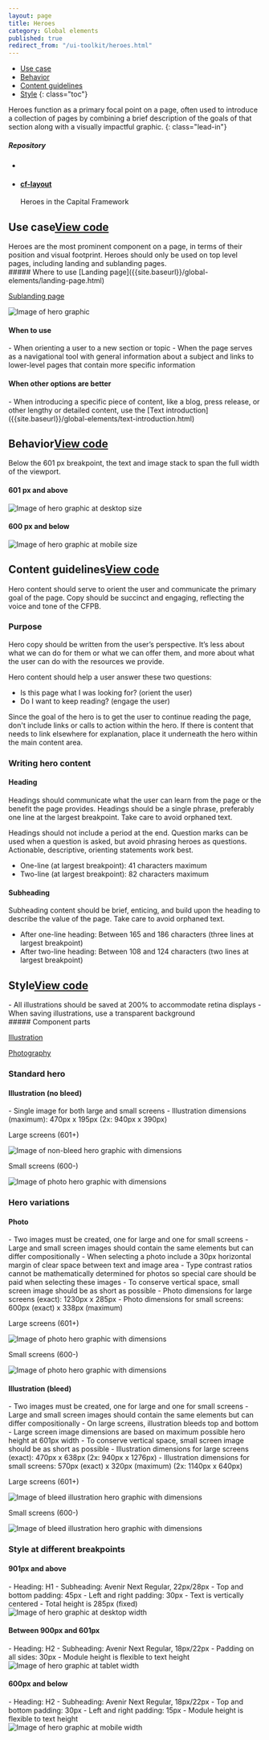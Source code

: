 ```yaml
---
layout: page
title: Heroes
category: Global elements
published: true
redirect_from: "/ui-toolkit/heroes.html"
---
```


- [Use case](#use-case)
- [Behavior](#behavior)
- [Content guidelines](#content-guidelines)
- [Style](#style)
 {: class="toc"}

<div class="content-50 content-first">
Heroes function as a primary focal point on a page, often used to introduce a collection of pages by combining a brief description of the goals of that section along with a visually impactful graphic. 
{: class="lead-in"}

</div>

<div class="content-50 content-last">
  <h5 class="repo-list-header">Repository</h5>
  <ul class="repo-list">
    <li>
      <span class="cf-icon cf-icon-github"></span>
    </li>
    <li>
      <a href="https://github.com/cfpb/cf-layout"><h4>cf-layout</h4></a>
      <p>Heroes in the Capital Framework</p>
    </li>
  </ul>
</div> 


<h2 id="use-case">Use case<span class="cf-code-link"><a href="https://github.com/cfpb/capital-framework/blob/master/src/cf-layout/src/cf-layout.less#L618-L620">View code <span class="cf-icon cf-icon-external-link"></span></a></span></h2>

<div class="content-67 content-first">
Heroes are the most prominent component on a page, in terms of their position and visual footprint. Heroes should only be used on top level pages, including landing and sublanding pages.
</div>

<div class="content-33 content-last">
##### Where to use
[Landing page]({{site.baseurl}}/global-elements/landing-page.html)

[Sublanding page]({{site.baseurl}}/global-elements/sublanding-page.html)
</div>

<img alt="Image of hero graphic" src="../static/img/hero/hero_use_case.png"/>

<h4>When to use</h4>
- When orienting a user to a new section or topic
- When the page serves as a navigational tool with general information about a subject and links to lower-level pages that contain more specific information

<h4>When other options are better</h4>
- When introducing a specific piece of content, like a blog, press release, or other lengthy or detailed content, use the [Text introduction]({{site.baseurl}}/global-elements/text-introduction.html)

<h2 id="behavior">Behavior<span class="cf-code-link"><a href="https://github.com/cfpb/capital-framework/blob/master/src/cf-layout/src/cf-layout.less#L618-L620">View code <span class="cf-icon cf-icon-external-link"></span></a></span></h2>

Below the 601 px breakpoint, the text and image stack to span the full width of the viewport.

<div class="content-75 content-first"> 
<h4>601 px and above</h4> 
<img alt="Image of hero graphic at desktop size" src="../static/img/hero/hero_behavior_desktop.png"/>
</div>

<div class="content-25 content-last"> 
<h4>600 px and below</h4>
<img alt="Image of hero graphic at mobile size" src="../static/img/hero/hero_behavior_mobile.png"/>
</div>

<h2 id="content-guidelines">Content guidelines<span class="cf-code-link"><a href="https://github.com/cfpb/capital-framework/blob/master/src/cf-layout/src/cf-layout.less#L618-L620">View code <span class="cf-icon cf-icon-external-link"></span></a></span></h2>
Hero content should serve to orient the user and communicate the primary goal of the page. Copy should be succinct and engaging, reflecting the voice and tone of the CFPB.

<h3>Purpose</h3>
Hero copy should be written from the user’s perspective. It’s less about what we can do for them or what we can offer them, and more about what the user can do with the resources we provide.

Hero content should help a user answer these two questions:

- Is this page what I was looking for? (orient the user)
- Do I want to keep reading? (engage the user)

Since the goal of the hero is to get the user to continue reading the page, don't include links or calls to action within the hero. If there is content that needs to link elsewhere for explanation, place it underneath the hero within the main content area.  

<h3>Writing hero content</h3>

<h4>Heading</h4> 
Headings should communicate what the user can learn from the page or the benefit the page provides. Headings should be a single phrase, preferably one line at the largest breakpoint. Take care to avoid orphaned text.

Headings should not include a period at the end. Question marks can be used when a question is asked, but avoid phrasing heroes as questions. Actionable, descriptive, orienting statements work best.

- One-line (at largest breakpoint): 41 characters maximum 
- Two-line (at largest breakpoint): 82 characters maximum 


<h4>Subheading</h4>
Subheading content should be brief, enticing, and build upon the heading to describe the value of the page. Take care to avoid orphaned text.

- After one-line heading: Between 165 and 186 characters (three lines at largest breakpoint)
- After two-line heading: Between 108 and 124 characters (two lines at largest breakpoint)

<h2 id="style">Style<span class="cf-code-link"><a href="https://github.com/cfpb/capital-framework/blob/master/src/cf-layout/src/cf-layout.less#L618-L620">View code <span class="cf-icon cf-icon-external-link"></span></a></span></h2>
<div class="content-67 content-first">
- All illustrations should be saved at 200% to accommodate retina displays
- When saving illustrations, use a transparent background
</div>

<div class="content-33 content-last">
##### Component parts

[Illustration]({{site.baseurl}}/brand-guidelines/illustration.html)

[Photography]({{site.baseurl}}/brand-guidelines/photography.html)
</div>

<h3>Standard hero</h3>

<h4>Illustration (no bleed)</h4>
- Single image for both large and small screens
- Illustration dimensions (maximum): 470px x 195px (2x: 940px x 390px)

<div class="content-50 content-last"> 
  <p>Large screens (601+)</p>
  <img alt="Image of non-bleed hero graphic with dimensions" src="../static/img/hero/hero_style_non_bleed_large.png"/> 
</div>

<div class="content-50 content-last">
 <p>Small screens (600-)</p> 
  <img alt="Image of photo hero graphic with dimensions" src="../static/img/hero/hero_style_non_bleed_small.png"/> 
</div>

<h3>Hero variations</h3>

<h4>Photo</h4>
- Two images must be created, one for large and one for small screens
- Large and small screen images should contain the same elements but can differ compositionally
- When selecting a photo include a 30px horizontal margin of clear space between text and image area
- Type contrast ratios cannot be mathematically determined for photos so special care should be paid when selecting these images
- To conserve vertical space, small screen image should be as short as possible
- Photo dimensions for large screens (exact): 1230px x 285px
- Photo dimensions for small screens: 600px (exact) x 338px (maximum)

<div class="content-50 content-last"> 
  <p>Large screens (601+)</p>
  <img alt="Image of photo hero graphic with dimensions" src="../static/img/hero/hero_style_variations_photo_large.png"/> 
</div>

<div class="content-50 content-last">
 <p>Small screens (600-)</p> 
  <img alt="Image of photo hero graphic with dimensions" src="../static/img/hero/hero_style_variations_photo_small.png"/> 
</div>

<h4>Illustration (bleed)</h4>
- Two images must be created, one for large and one for small screens
- Large and small screen images should contain the same elements but can differ compositionally
- On large screens, illustration bleeds top and bottom
- Large screen image dimensions are based on maximum possible hero height at 601px width
- To conserve vertical space, small screen image should be as short as possible
- Illustration dimensions for large screens (exact): 470px x 638px (2x: 940px x 1276px)
- Illustration dimensions for small screens: 570px (exact) x 320px (maximum) (2x: 1140px x 640px) 

<div class="content-50 content-last"> 
  <p>Large screens (601+)</p>
  <img alt="Image of bleed illustration hero graphic with dimensions" src="../static/img/hero/hero_style_variations_bleed_large.png"/> 
</div>

<div class="content-50 content-last">
 <p>Small screens (600-)</p> 
  <img alt="Image of bleed illustration hero graphic with dimensions" src="../static/img/hero/hero_style_variations_bleed_small.png"/> 
</div>



<h3>Style at different breakpoints</h3>

<h4>901px and above</h4> 
- Heading: H1
- Subheading: Avenir Next Regular, 22px/28px
- Top and bottom padding: 45px
- Left and right padding: 30px
- Text is vertically centered
- Total height is 285px (fixed)

<div class="content-75 content-first"> 
<img alt="Image of hero graphic at desktop width" src="../static/img/hero/hero_style_desktop.png"/>
</div>

<h4>Between 900px and 601px</h4>
- Heading: H2
- Subheading: Avenir Next Regular, 18px/22px
- Padding on all sides: 30px
- Module height is flexible to text height

<div class="content-50 content-first"> 
<img alt="Image of hero graphic at tablet width" src="../static/img/hero/hero_style_tablet.png"/>
</div>

<h4>600px and below</h4>
- Heading: H2
- Subheading: Avenir Next Regular, 18px/22px
- Top and bottom padding: 30px
- Left and right padding: 15px
- Module height is flexible to text height

<div class="content-25 content-first"> 
<img alt="Image of hero graphic at mobile width" src="../static/img/hero/hero_style_mobile.png"/>
</div>








